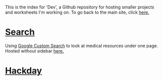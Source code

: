 This is the index for 'Dev', a Github repository for hosting smaller projects and worksheets I'm working on.
To go back to the main site, click [here.](https://fergustaylor.github.io)

# [Search](https://fergustaylor.github.io/Dev/Search)
Using [Google Custom Search](https://cse.google.co.uk/cse/) to look at medical resources under one page.
Hosted without sidebar [here.](https://cse.google.com/cse/publicurl?cx=011934049418000339424:kyv1ybi2rj0)

# [Hackday](https://fergustaylor.github.io/Dev/Hackday)